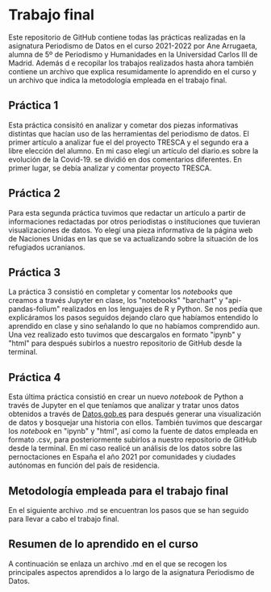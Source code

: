 # Trabajo final
Este repositorio de GitHub contiene todas las prácticas realizadas en la asignatura Periodismo de Datos en el curso 2021-2022 por Ane Arrugaeta, alumna de 5º de Periodismo y Humanidades en la Universidad Carlos III de Madrid. Además d   e recopilar los trabajos realizados hasta ahora también contiene un archivo que explica resumidamente lo aprendido en el curso y un archivo que indica la metodología empleada en el trabajo final.
## Práctica 1
Esta práctica consisitó en analizar y cometar dos piezas informativas distintas que hacían uso de las herramientas del periodismo de datos. El primer artículo a analizar fue el del proyecto TRESCA y el segundo era a libre elección del alumno. En mi caso elegí un artículo del diario.es sobre la evolución de la Covid-19. se dividió en dos comentarios diferentes. En primer lugar, se debía  analizar y comentar proyecto TRESCA.

## Práctica 2 
Para esta segunda práctica tuvimos que redactar un artículo a partir de informaciones redactadas por otros periodistas o instituciones que tuvieran visualizaciones de datos. Yo elegí una pieza informativa de la página web de Naciones Unidas en las que se va actualizando sobre la situación de los refugiados ucranianos.

## Práctica 3 
La práctica 3 consistió en completar y comentar los *notebooks* que creamos a través Jupyter en clase, los "notebooks" "barchart" y "api-pandas-folium" realizados en los lenguajes de R y Python. Se nos pedía que explicáramos los pasos seguidos dejando claro que habíamos entendido lo aprendido en clase y sino señalando lo que no habíamos comprendido aun. Una vez realizado esto tuvimos que descargalos en formato "ipynb" y "html" para después subirlos a nuestro repositorio de GitHub desde la terminal.

## Práctica 4
Esta última práctica consistió en crear un nuevo *notebook* de Python a través de Jupyter en el que teníamos que analizar y tratar unos datos obtenidos a través de [Datos.gob.es](https://datos.gob.es/es) para después generar una visualización de datos y bosquejar una historia con ellos. También tuvimos que descargar los *notebook* en "ipynb" y "html", así como la fuente de datos empleada en formato .csv, para posteriormente subirlos a nuestro repositorio de GitHub desde la terminal. En mi caso realicé un análisis de los datos sobre las pernoctaciones en España el año 2021 por comunidades y ciudades autónomas en función del país de residencia.

## Metodología empleada para el trabajo final
En el siguiente archivo .md se encuentran los pasos que se han seguido para llevar a cabo el trabajo final. 

## Resumen de lo aprendido en el curso
A continuación se enlaza un archivo .md en el que se recogen los principales aspectos aprendidos a lo largo de la asignatura Periodismo de Datos.
